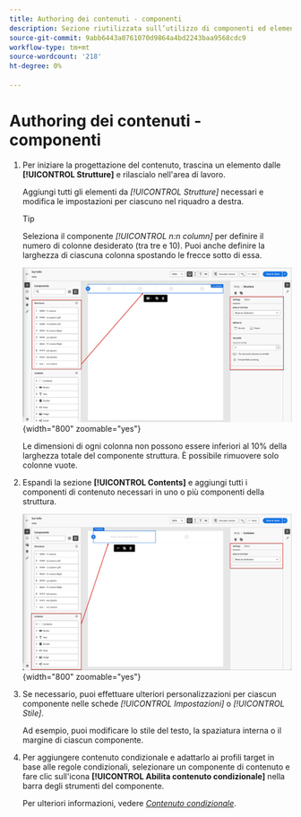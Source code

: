 ```yaml
---
title: Authoring dei contenuti - componenti
description: Sezione riutilizzata sull’utilizzo di componenti ed elementi di contenuto per l’authoring dei contenuti
source-git-commit: 9abb6443a0761070d9864a4bd2243baa9568cdc9
workflow-type: tm+mt
source-wordcount: '218'
ht-degree: 0%

---
```


# Authoring dei contenuti - componenti

1. Per iniziare la progettazione del contenuto, trascina un elemento dalle **[!UICONTROL Strutture]** e rilascialo nell&#39;area di lavoro.

   Aggiungi tutti gli elementi da _[!UICONTROL Strutture]_ necessari e modifica le impostazioni per ciascuno nel riquadro a destra.

   >[!TIP]
   >
   >Seleziona il componente _[!UICONTROL n:n column]_ per definire il numero di colonne desiderato (tra tre e 10). Puoi anche definire la larghezza di ciascuna colonna spostando le frecce sotto di essa.

   ![Trascina una struttura nell&#39;area di lavoro e regola le impostazioni](../assets/content-design-shared/content-design-add-structure.png){width="800" zoomable="yes"}

   Le dimensioni di ogni colonna non possono essere inferiori al 10% della larghezza totale del componente struttura. È possibile rimuovere solo colonne vuote.

1. Espandi la sezione **[!UICONTROL Contents]** e aggiungi tutti i componenti di contenuto necessari in uno o più componenti della struttura.

   ![Trascina un elemento di contenuto nell&#39;area di lavoro e regola le impostazioni](../assets/content-design-shared/content-design-add-content.png){width="800" zoomable="yes"}
   <!--
   reference to the contents elements when we have a completed reference for each.--->

1. Se necessario, puoi effettuare ulteriori personalizzazioni per ciascun componente nelle schede _[!UICONTROL Impostazioni]_ o _[!UICONTROL Stile]_.

   Ad esempio, puoi modificare lo stile del testo, la spaziatura interna o il margine di ciascun componente.

1. Per aggiungere contenuto condizionale e adattarlo ai profili target in base alle regole condizionali, selezionare un componente di contenuto e fare clic sull&#39;icona **[!UICONTROL Abilita contenuto condizionale]** nella barra degli strumenti del componente.

   Per ulteriori informazioni, vedere [_Contenuto condizionale_](../user/content/conditional-content.md).
